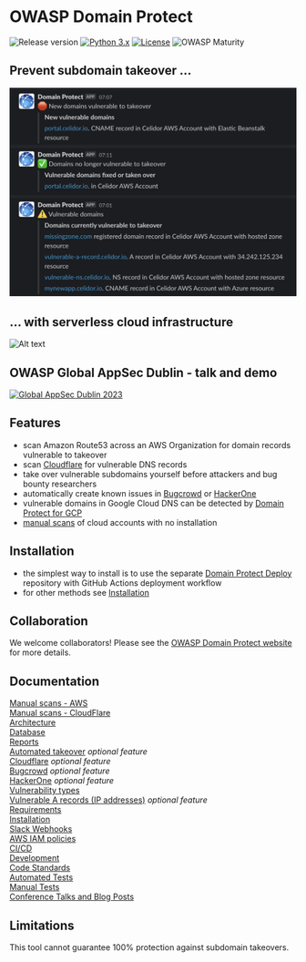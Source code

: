 # OWASP Domain Protect
![Release version](https://img.shields.io/badge/release-v0.4.2-blue.svg)
[![Python 3.x](https://img.shields.io/badge/Python-3.x-blue.svg)](https://www.python.org/)
[![License](https://img.shields.io/badge/license-Apache%202.0-blue.svg)](https://www.apache.org/licenses/LICENSE-2.0)
![OWASP Maturity](https://img.shields.io/badge/owasp-incubator%20project-53AAE5.svg)

## Prevent subdomain takeover ...
![Alt text](docs/images/slack-webhook-notifications.png?raw=true "Domain Protect architecture")

## ... with serverless cloud infrastructure
![Alt text](docs/images/domain-protect.png?raw=true "Domain Protect architecture")

## OWASP Global AppSec Dublin - talk and demo
[![Global AppSec Dublin 2023](docs/images/global-appsec-dublin.png)](https://youtu.be/fLrRLmKZTvE)

## Features
* scan Amazon Route53 across an AWS Organization for domain records vulnerable to takeover
* scan [Cloudflare](docs/cloudflare.md) for vulnerable DNS records
* take over vulnerable subdomains yourself before attackers and bug bounty researchers
* automatically create known issues in [Bugcrowd](docs/bugcrowd.md) or [HackerOne](docs/hackerone.md)
* vulnerable domains in Google Cloud DNS can be detected by [Domain Protect for GCP](https://github.com/ovotech/domain-protect-gcp)
* [manual scans](manual_scans/aws/README.md) of cloud accounts with no installation

## Installation
* the simplest way to install is to use the separate [Domain Protect Deploy](https://github.com/domain-protect/domain-protect-deploy) repository with GitHub Actions deployment workflow
* for other methods see [Installation](docs/installation.md)

## Collaboration
We welcome collaborators! Please see the [OWASP Domain Protect website](https://owasp.org/www-project-domain-protect/) for more details.

## Documentation
[Manual scans - AWS](manual_scans/aws/README.md)<br>
[Manual scans - CloudFlare](manual_scans/cloudflare/README.md)<br>
[Architecture](docs/architecture.md)<br>
[Database](docs/database.md)<br>
[Reports](docs/reports.md)<br>
[Automated takeover](docs/automated-takeover.md) *optional feature*<br>
[Cloudflare](docs/cloudflare.md) *optional feature*<br>
[Bugcrowd](docs/bugcrowd.md) *optional feature*<br>
[HackerOne](docs/hackerone.md) *optional feature*<br>
[Vulnerability types](docs/vulnerability-types.md)<br>
[Vulnerable A records (IP addresses)](docs/a-records.md) *optional feature*<br>
[Requirements](docs/requirements.md)<br>
[Installation](docs/installation.md)<br>
[Slack Webhooks](docs/slack-webhook.md)<br>
[AWS IAM policies](docs/aws-iam-policies.md)<br>
[CI/CD](docs/ci-cd.md)<br>
[Development](docs/development.md)<br>
[Code Standards](docs/code-standards.md)<br>
[Automated Tests](docs/automated-tests.md)<br>
[Manual Tests](docs/manual-tests.md)<br>
[Conference Talks and Blog Posts](docs/talks.md)<br>

## Limitations
This tool cannot guarantee 100% protection against subdomain takeovers.
